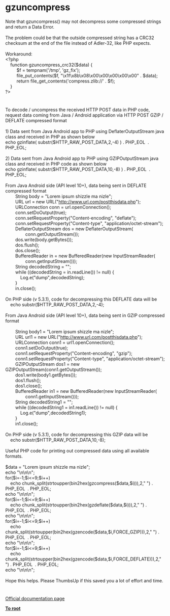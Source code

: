 # gzuncompress




<div class="phpcode"><span class="html">
Note that gzuncompress() may not decompress some compressed strings and return a Data Error.<br><br>The problem could be that the outside compressed string has a CRC32 checksum at the end of the file instead of Adler-32, like PHP expects.<br><br>Workaround:<br><span class="default">&lt;?php<br>&#xA0; &#xA0; </span><span class="keyword">function </span><span class="default">gzuncompress_crc32</span><span class="keyword">(</span><span class="default">$data</span><span class="keyword">) {<br>&#xA0; &#xA0; &#xA0; &#xA0;&#xA0; </span><span class="default">$f </span><span class="keyword">= </span><span class="default">tempnam</span><span class="keyword">(</span><span class="string">&apos;/tmp&apos;</span><span class="keyword">, </span><span class="string">&apos;gz_fix&apos;</span><span class="keyword">);<br>&#xA0; &#xA0; &#xA0; &#xA0;&#xA0; </span><span class="default">file_put_contents</span><span class="keyword">(</span><span class="default">$f</span><span class="keyword">, </span><span class="string">&quot;\x1f\x8b\x08\x00\x00\x00\x00\x00&quot; </span><span class="keyword">. </span><span class="default">$data</span><span class="keyword">);<br>&#xA0; &#xA0; &#xA0; &#xA0;&#xA0; return </span><span class="default">file_get_contents</span><span class="keyword">(</span><span class="string">&apos;compress.zlib://&apos; </span><span class="keyword">. </span><span class="default">$f</span><span class="keyword">);<br>&#xA0; &#xA0; }<br></span><span class="default">?&gt;</span>
</span>
</div>
  

#


<div class="phpcode"><span class="html">
To decode / uncompress the received HTTP POST data in PHP code, request data coming from Java / Android application via HTTP POST GZIP / DEFLATE compressed format<br><br>1) Data sent from Java Android app to PHP using DeflaterOutputStream java class and received in PHP as shown below<br>echo gzinflate( substr($HTTP_RAW_POST_DATA,2,-4) ) . PHP_EOL&#xA0; . PHP_EOL;<br><br>2) Data sent from Java Android app to PHP using GZIPOutputStream java class and received in PHP code as shown below<br>echo gzinflate( substr($HTTP_RAW_POST_DATA,10,-8) ) . PHP_EOL&#xA0; . PHP_EOL;<br><br>From Java Android side (API level 10+), data being sent in DEFLATE compressed format<br>&#xA0; &#xA0; &#xA0; &#xA0; String body = &quot;Lorem ipsum shizzle ma nizle&quot;;<br>&#xA0; &#xA0; &#xA0; &#xA0; URL url = new URL(&quot;<a href="http://www.url.com/postthisdata.php" rel="nofollow" target="_blank">http://www.url.com/postthisdata.php</a>&quot;);<br>&#xA0; &#xA0; &#xA0; &#xA0; URLConnection conn = url.openConnection();<br>&#xA0; &#xA0; &#xA0; &#xA0; conn.setDoOutput(true);<br>&#xA0; &#xA0; &#xA0; &#xA0; conn.setRequestProperty(&quot;Content-encoding&quot;, &quot;deflate&quot;);<br>&#xA0; &#xA0; &#xA0; &#xA0; conn.setRequestProperty(&quot;Content-type&quot;, &quot;application/octet-stream&quot;);<br>&#xA0; &#xA0; &#xA0; &#xA0; DeflaterOutputStream dos = new DeflaterOutputStream(<br>&#xA0; &#xA0; &#xA0; &#xA0; &#xA0; &#xA0; &#xA0; &#xA0; conn.getOutputStream());<br>&#xA0; &#xA0; &#xA0; &#xA0; dos.write(body.getBytes());<br>&#xA0; &#xA0; &#xA0; &#xA0; dos.flush();<br>&#xA0; &#xA0; &#xA0; &#xA0; dos.close();<br>&#xA0; &#xA0; &#xA0; &#xA0; BufferedReader in = new BufferedReader(new InputStreamReader(<br>&#xA0; &#xA0; &#xA0; &#xA0; &#xA0; &#xA0; &#xA0; &#xA0; conn.getInputStream()));<br>&#xA0; &#xA0; &#xA0; &#xA0; String decodedString = &quot;&quot;;<br>&#xA0; &#xA0; &#xA0; &#xA0; while ((decodedString = in.readLine()) != null) {<br>&#xA0; &#xA0; &#xA0; &#xA0; &#xA0; &#xA0; Log.e(&quot;dump&quot;,decodedString);<br>&#xA0; &#xA0; &#xA0; &#xA0; }<br>&#xA0; &#xA0; &#xA0; &#xA0; in.close();<br><br>On PHP side (v 5.3.1), code for decompressing this DEFLATE data will be<br>&#xA0; &#xA0; echo substr($HTTP_RAW_POST_DATA,2,-4);<br><br>From Java Android side (API level 10+), data being sent in GZIP compressed format<br><br>&#xA0; &#xA0; &#xA0; &#xA0; String body1 = &quot;Lorem ipsum shizzle ma nizle&quot;;<br>&#xA0; &#xA0; &#xA0; &#xA0; URL url1 = new URL(&quot;<a href="http://www.url.com/postthisdata.php" rel="nofollow" target="_blank">http://www.url.com/postthisdata.php</a>&quot;);<br>&#xA0; &#xA0; &#xA0; &#xA0; URLConnection conn1 = url1.openConnection();<br>&#xA0; &#xA0; &#xA0; &#xA0; conn1.setDoOutput(true);<br>&#xA0; &#xA0; &#xA0; &#xA0; conn1.setRequestProperty(&quot;Content-encoding&quot;, &quot;gzip&quot;);<br>&#xA0; &#xA0; &#xA0; &#xA0; conn1.setRequestProperty(&quot;Content-type&quot;, &quot;application/octet-stream&quot;);<br>&#xA0; &#xA0; &#xA0; &#xA0; GZIPOutputStream dos1 = new GZIPOutputStream(conn1.getOutputStream());<br>&#xA0; &#xA0; &#xA0; &#xA0; dos1.write(body1.getBytes());<br>&#xA0; &#xA0; &#xA0; &#xA0; dos1.flush();<br>&#xA0; &#xA0; &#xA0; &#xA0; dos1.close();<br>&#xA0; &#xA0; &#xA0; &#xA0; BufferedReader in1 = new BufferedReader(new InputStreamReader(<br>&#xA0; &#xA0; &#xA0; &#xA0; &#xA0; &#xA0; &#xA0; &#xA0; conn1.getInputStream()));<br>&#xA0; &#xA0; &#xA0; &#xA0; String decodedString1 = &quot;&quot;;<br>&#xA0; &#xA0; &#xA0; &#xA0; while ((decodedString1 = in1.readLine()) != null) {<br>&#xA0; &#xA0; &#xA0; &#xA0; &#xA0; &#xA0; Log.e(&quot;dump&quot;,decodedString1);<br>&#xA0; &#xA0; &#xA0; &#xA0; }<br>&#xA0; &#xA0; &#xA0; &#xA0; in1.close();<br><br>On PHP side (v 5.3.1), code for decompressing this GZIP data will be<br>&#xA0; &#xA0; echo substr($HTTP_RAW_POST_DATA,10,-8);<br><br>Useful PHP code for printing out compressed data using all available formats.<br><br>$data = &quot;Lorem ipsum shizzle ma nizle&quot;;<br>echo &quot;\n\n\n&quot;;<br>for($i=-1;$i&lt;=9;$i++)<br>&#xA0; &#xA0; echo chunk_split(strtoupper(bin2hex(gzcompress($data,$i))),2,&quot; &quot;) . PHP_EOL&#xA0; . PHP_EOL;<br>echo &quot;\n\n\n&quot;;<br>for($i=-1;$i&lt;=9;$i++)<br>&#xA0; &#xA0; echo chunk_split(strtoupper(bin2hex(gzdeflate($data,$i))),2,&quot; &quot;) . PHP_EOL&#xA0; . PHP_EOL;<br>echo &quot;\n\n\n&quot;;<br>for($i=-1;$i&lt;=9;$i++)<br>&#xA0; &#xA0; echo chunk_split(strtoupper(bin2hex(gzencode($data,$i,FORCE_GZIP))),2,&quot; &quot;) . PHP_EOL&#xA0; . PHP_EOL;<br>echo &quot;\n\n\n&quot;;<br>for($i=-1;$i&lt;=9;$i++)<br>&#xA0; &#xA0; echo chunk_split(strtoupper(bin2hex(gzencode($data,$i,FORCE_DEFLATE))),2,&quot; &quot;) . PHP_EOL&#xA0; . PHP_EOL;<br>echo &quot;\n\n\n&quot;;<br><br>Hope this helps. Please ThumbsUp if this saved you a lot of effort and time.</span>
</div>
  

#

[Official documentation page](https://www.php.net/manual/en/function.gzuncompress.php)

**[To root](/README.md)**